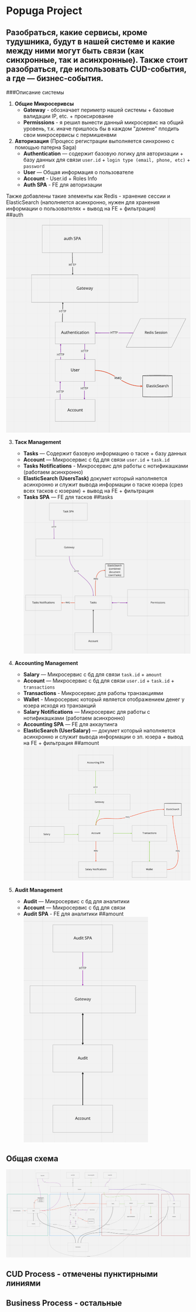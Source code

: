 # Popuga Project

## Разобраться, какие сервисы, кроме тудушника, будут в нашей системе и какие между ними могут быть связи (как синхронные, так и асинхронные). Также стоит разобраться, где использовать CUD-события, а где — бизнес-события.
###Описание системы
1. **Общие Микросеривсы**
    * **Gateway** - обозначает периметр нашей системы + базовые валидации IP, etc. + проксирование
    * **Permissions** - я решил вынести данный микросервис на общий уровень, т.к. иначе пришлось бы в каждом "домене" плодить свои микросервисы с пермишенвми
2. **Авторизация** (Процесс регистрации выполняется синхронно с помощью патерна Saga)
      * **Authentication** — содержит базовую логику для авторизации + базу данных для связи `user.id` + `login type (email, phone, etc)` + `password`
      * **User** — Общая информация о пользователе
      * **Account** - User.id + Roles Info
      * **Auth SPA** - FE для авторизации
   
Также добавлены такие элементы как Redis - хранение сессии и ElasticSearch (наполняется асинхронно, нужен для хранения информации о пользователях + вывод на FE + фильтрация)   
##auth
![auth](images/auth.png)

3. **Таск Management**
      * **Tasks** — Cодержит базовую информацию о таске + базу данных
      * **Account** — Микросервис c бд для связи `user.id` + `task.id`
      * **Tasks Notifications** - Микросервис для работы с нотификашками (работаем асинхронно)
      * **ElasticSearch (UsersTask)** докумет который наполняется асинхронно и служит вывода информации о таске юзера (срез всех тасков с юзерам) + вывод на FE + фильтрация
      * **Tasks SPA** — FE для тасков
##tasks   
![tasks](images/tasks.png)

4. **Accounting Management**
   * **Salary** — Микросервис c бд для связи `task.id` + `amount`
   * **Account** — Микросервис c бд для связи `user.id` + `task.id` + `transactions`
   * **Transactions** - Микросервис для работы транзакциями
   * **Wallet** - Микросервис который является отображением денег у юзера исходя из транзакций
   * **Salary Notifications** — Микросервис для работы с нотификашками (работаем асинхронно)
   * **Accounting SPA** — FE для аккаутинга
   * **ElasticSearch (UserSalary)** — докумет который наполняется асинхронно и служит вывода информации о зп. юзера  + вывод на FE + фильтрация
##amount
![amount](images/amount.png)

4. **Audit Management**
   * **Audit** — Микросервис c бд для аналитики
   * **Account** — Микросервис c бд для связи
   * **Audit SPA** - FE для аналитики
##amount
![audit](images/audit.png)

## Общая схема
![general](images/general.png)

## CUD Process - отмечены пунктирными линиями
## Business Process - остальные